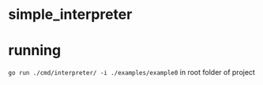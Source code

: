 # simple_interpreter



# running

`go run ./cmd/interpreter/ -i ./examples/example0` in root folder of project